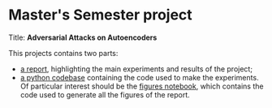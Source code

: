 # Master's Semester project

Title: **Adversarial Attacks on Autoencoders**

This projects contains two parts:
- [a report](./tex/out/main.pdf),
  highlighting the main experiments and results of the project;
- [a python codebase](./code) containing the code used to make the experiments.
Of particular interest should be the [figures notebook](./code/figures.ipynb),
which contains the code used to generate all the figures of the report.
